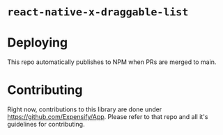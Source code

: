 # `react-native-x-draggable-list`

# Deploying
This repo automatically publishes to NPM when PRs are merged to main.

# Contributing
Right now, contributions to this library are done under https://github.com/Expensify/App. Please refer to that repo and all it's guidelines for contributing.
